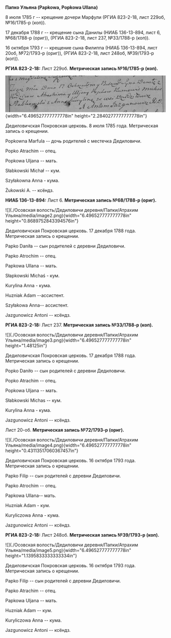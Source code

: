 **Папко Ульяна (Papkowa, Popkowa Ullana)**

8 июля 1785 г -- крещение дочери Марфули (РГИА 823-2-18, лист 229об,
№16/1785-р (коп)).

17 декабря 1788 г -- крещение сына Данилы (НИАБ 136-13-894, лист 6,
№68/1788-р (ориг)), (РГИА 823-2-18, лист 237, №33/1788-р (коп)).

16 октября 1793 г -- крещение сына Филиппа (НИАБ 136-13-894, лист 20об,
№72/1793-р (ориг)), (РГИА 823-2-18, лист 248об, №39/1793-р (коп)).

**РГИА 823-2-18:** Лист 229об. **Метрическая запись №16/1785-р (коп).**

![](./media/53e1d623215ed2e2940fbb83ef8950be2c648be0.png){width="6.496527777777778in"
height="2.2840277777777778in"}

Дедиловичская Покровская церковь. 8 июля 1785 года. Метрическая запись о
крещении.

Popkowna Marfula -- дочь родителей с местечка Дедиловичи.

Popko Atrachim -- отец.

Popkowa Uljana -- мать.

Słabkowski Michał -- кум.

Szyłakowna Anna - кума.

Żukowski A. -- ксёндз.

**НИАБ 136-13-894:** Лист 6. **Метрическая запись №68/1788-р (ориг).**

![](./Осовская волость/Дедиловичи деревня/Папки/Атрахим Ульяна/media/image2.png){width="6.496527777777778in"
height="0.8689752843394576in"}

Дедиловичская Покровская церковь. 17 декабря 1788 года. Метрическая
запись о крещении.

Papko Daniła -- сын родителей с деревни Дедиловичи.

Papko Atrochim -- отец.

Papkowa Ullana -- мать.

Słapkowski Michaś - кум.

Kurylina Anna - кума.

Huzniak Adam --ассистент.

Szyłakowa Anna-- ассистент.

Jazgunowicz Antoni -- ксёндз.

**РГИА 823-2-18:** Лист 237. **Метрическая запись №33/1788-р (коп).**

![](./Осовская волость/Дедиловичи деревня/Папки/Атрахим Ульяна/media/image3.png){width="6.496527777777778in"
height="1.48125in"}

Дедиловичская Покровская церковь. 17 декабря 1788 года. Метрическая
запись о крещении.

Popko Daniło -- сын родителей с деревни Дедиловичи.

Popko Atrachim -- отец.

Popkowa Uljana -- мать.

Słabkowski Michas -- кум.

Kurylina Anna - кума.

Jazgunowicz Antoni -- ксёндз.

Лист 20-об. **Метрическая запись №72/1793-р (ориг).**

![](./Осовская волость/Дедиловичи деревня/Папки/Атрахим Ульяна/media/image4.png){width="6.496527777777778in"
height="0.43113517060367457in"}

Дедиловичская Покровская церковь. 16 октября 1793 года. Метрическая
запись о крещении.

Papko Filip -- сын родителей с деревни Дедиловичи.

Papko Atrоchim -- отец.

Papkowa Ullana-- мать.

Huzniak Adam - кум.

Kuryliczowa Anna - кума.

Jazgunowicz Antoni -- ксёндз.

**РГИА 823-2-18:** Лист 248об. **Метрическая запись №39/1793-р (коп).**

![](./Осовская волость/Дедиловичи деревня/Папки/Атрахим Ульяна/media/image5.png){width="6.496527777777778in"
height="1.1395833333333334in"}

Дедиловичская Покровская церковь. 16 октября 1793 года. Метрическая
запись о крещении.

Papko Filip -- сын родителей с деревни Дедиловичи.

Papko Atrachim -- отец.

Papkowa Uljana -- мать.

Huzniak Adam -- кум.

Kuryliczowa Anna -- кума.

Jazgunowicz Antoni -- ксёндз.
